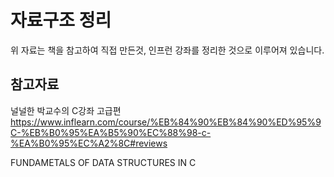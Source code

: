 # 자료구조 정리

위 자료는 책을 참고하여 직접 만든것, 인프런 강좌를 정리한 것으로 이루어져 있습니다.

참고자료
---
널널한 박교수의 C강좌 고급편
https://www.inflearn.com/course/%EB%84%90%EB%84%90%ED%95%9C-%EB%B0%95%EA%B5%90%EC%88%98-c-%EA%B0%95%EC%A2%8C#reviews

FUNDAMETALS OF DATA STRUCTURES IN C
